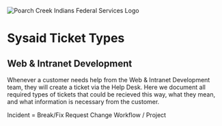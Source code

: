 ![Poarch Creek Indians Federal Services Logo](https://pcifs.com/user/images/pcifs-logo-with-text-for-light-bg.svg)
# Sysaid Ticket Types 
## Web & Intranet Development 

Whenever a customer needs help from the Web & Intranet Development team, they will create a ticket via the Help Desk. Here we document all required types of tickets that could be recieved this way, what they mean, and what information is necessary from the customer.

Incident = Break/Fix
Request
Change
Workflow / Project
